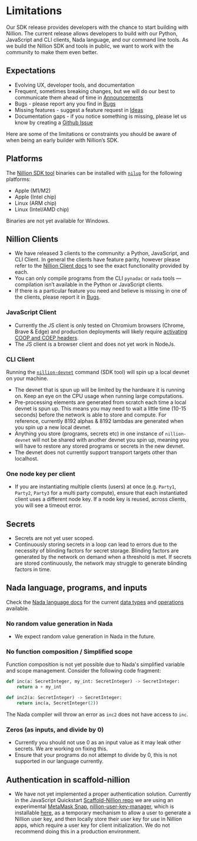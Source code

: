 # Limitations

Our SDK release provides developers with the chance to start building with Nillion. The current release allows developers to build with our Python, JavaScript and CLI clients, Nada language, and our command line tools. As we build the Nillion SDK and tools in public, we want to work with the community to make them even better.

## Expectations

- Evolving UX, developer tools, and documentation
- Frequent, sometimes breaking changes, but we will do our best to communicate them ahead of time in [Announcements](https://github.com/orgs/NillionNetwork/discussions)
- Bugs - please report any you find in [Bugs](https://github.com/orgs/NillionNetwork/discussions/categories/bugs)
- Missing features - suggest a feature request in [Ideas](https://github.com/orgs/NillionNetwork/discussions/categories/ideas)
- Documentation gaps - if you notice something is missing, please let us know by creating a [Github Issue](https://github.com/NillionNetwork/nillion-docs/issues/new/choose)

Here are some of the limitations or constraints you should be aware of when being an early builder with Nillion’s SDK.

## Platforms

The [Nillion SDK tool](/nillion-sdk-and-tools) binaries can be installed with [`nilup`](/nilup) for the following platforms:

- Apple (M1/M2)
- Apple (Intel chip)
- Linux (ARM chip)
- Linux (Intel/AMD chip)

Binaries are not yet available for Windows.

## Nillion Clients

- We have released 3 clients to the community: a Python, JavaScript, and CLI Client. In general the clients have feature parity, however please refer to the [Nillion Client docs](/nillion-client) to see the exact functionality provided by each.
- You can only compile programs from the CLI `pynadac` or `nada` tools — compilation isn’t available in the Python or JavaScript clients.
- If there is a particular feature you need and believe is missing in one of the clients, please report it in [Bugs](https://github.com/orgs/NillionNetwork/discussions/categories/bugs).

### JavaScript Client

- Currently the JS client is only tested on Chromium browsers (Chrome, Brave & Edge) and production deployments will likely require [activating COOP and COEP headers](https://web.dev/coop-coep/).
- The JS client is a browser client and does not yet work in NodeJs.

### CLI Client

Running the [`nillion-devnet`](/nillion-devnet) command (SDK tool) will spin up a local devnet on your machine.

- The devnet that is spun up will be limited by the hardware it is running on. Keep an eye on the CPU usage when running large computations.
- Pre-processing elements are generated from scratch each time a local devnet is spun up. This means you may need to wait a little time (10-15 seconds) before the network is able to store and compute. For reference, currently 8192 alphas & 8192 lambdas are generated when you spin up a new local devnet.
- Anything you store (programs, secrets etc) in one instance of `nillion-devnet` will not be shared with another devnet you spin up, meaning you will have to restore any stored programs or secrets in the new devnet.
- The devnet does not currently support transport targets other than localhost.

### One node key per client

- If you are instantiating multiple clients (users) at once (e.g. `Party1`, `Party2`, `Party3` for a multi party compute), ensure that each instantiated client uses a different node key. If a node key is reused, across clients, you will see a timeout error.

## Secrets

- Secrets are not yet user scoped.
- Continuously storing secrets in a loop can lead to errors due to the necessity of blinding factors for secret storage. Blinding factors are generated by the network on demand when a threshold is met. If secrets are stored continuously, the network may struggle to generate blinding factors in time.

## Nada language, programs, and inputs

Check the [Nada language docs](/nada-lang) for the current [data types](/nada-lang-types) and [operations](/nada-lang-operators) available.

### No random value generation in Nada

- We expect random value generation in Nada in the future.

### No function composition / Simplified scope

Function composition is not yet possible due to Nada's simplified variable and scope management. Consider the following code fragment:

```python
def inc(a: SecretInteger, my_int: SecretInteger) -> SecretInteger:
    return a + my_int

def inc2(a: SecretInteger) -> SecretInteger:
    return inc(a, SecretInteger(2))
```

The Nada compiler will throw an error as `inc2` does not have access to `inc`.

### Zeros (as inputs, and divide by 0)

- Currently you should not use 0 as an input value as it may leak other secrets. We are working on fixing this.
- Ensure that your programs do not attempt to divide by 0, this is not supported in our language currently.

## Authentication in scaffold-nillion

- We have not yet implemented a proper authentication solution. Currently in the JavaScript Quickstart [Scaffold-Nillion repo](https://github.com/NillionNetwork/scaffold-nillion) we are using an experimental [MetaMask Snap](https://metamask.io/snaps/), [nillion-user-key-manager](https://www.npmjs.com/package/nillion-user-key-manager), which is installable [here](https://nillion-snap-site.vercel.app/), as a temporary mechanism to allow a user to generate a Nillion user key, and then locally store their user key for use in Nillion apps, which require a user key for client initialization. We do not recommend doing this in a production environment.

```

```
